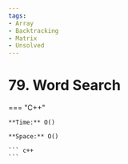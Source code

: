 ```yaml
---
tags:
- Array
- Backtracking
- Matrix
- Unsolved
---
```



# 79. Word Search

=== "C++"

    **Time:** O()

    **Space:** O()

    ``` c++
    ```